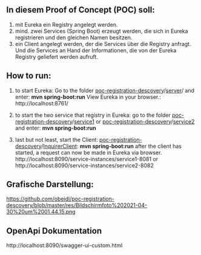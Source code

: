 ## In diesem Proof of Concept (POC) soll:

 1. mit Eureka ein Registry angelegt werden.
 2. mind. zwei Services (Spring Boot) erzeugt werden, die sich in Eureka registrieren und den gleichen Namen besitzen.
 3. ein Client angelegt werden, der die Services über die Registry anfragt. Und die Services an Hand der Informationen, die von der Eureka Registry geliefert werden aufruft.


## How to run:
 1. to start Eureka: 
Go to the folder [poc-registration-descovery](https://github.com/obeidi/poc-registration-descovery)/[server](https://github.com/obeidi/poc-registration-descovery/tree/master/server)/ and enter:
**mvn spring-boot:run** 
View Eureka in your browser.:
http://localhost:8761/

 2. to start the two service that registry in Eureka:
go to the folder [poc-registration-descovery](https://github.com/obeidi/poc-registration-descovery)/[service1](https://github.com/obeidi/poc-registration-descovery/tree/master/service1) or [poc-registration-descovery](https://github.com/obeidi/poc-registration-descovery)/[service2](https://github.com/obeidi/poc-registration-descovery/tree/master/service2) and enter: **mvn spring-boot:run**

3. last but not least, start the Client: [poc-registration-descovery](https://github.com/obeidi/poc-registration-descovery)/[InquirerClient](https://github.com/obeidi/poc-registration-descovery/tree/master/InquirerClient): **mvn spring-boot:run**
after the client has started, a request can now be made in Eureka via browser.
http://localhost:8090/service-instances/service1-8081 or 
http://localhost:8090/service-instances/service2-8082

## Grafische Darstellung: 

https://github.com/obeidi/poc-registration-descovery/blob/master/res/Bildschirmfoto%202021-04-30%20um%2001.44.15.png

## OpenApi Dokumentation

http://localhost:8090/swagger-ui-custom.html
